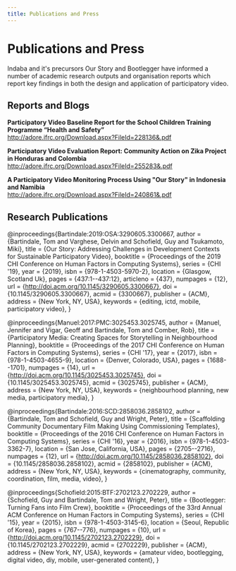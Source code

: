 ```yaml
---
title: Publications and Press
---
```


# Publications and Press

<Leader>

Indaba and it's precursors Our Story and Bootlegger have informed a number of academic research outputs and organisation reports which report key findings in both the design and application of participatory video.

</Leader>

## Reports and Blogs

**Participatory Video Baseline Report for the School Children Training Programme “Health and Safety”** \
http://adore.ifrc.org/Download.aspx?FileId=228136&.pdf

**Participatory Video Evaluation Report: Community Action on Zika Project in Honduras and Colombia** \
http://adore.ifrc.org/Download.aspx?FileId=255283&.pdf

**A Participatory Video Monitoring Process Using "Our Story" in Indonesia and Namibia** \
http://adore.ifrc.org/Download.aspx?FileId=240861&.pdf

## Research Publications

<ClientOnly>

<Citation>

@inproceedings{Bartindale:2019:OSA:3290605.3300667,
 author = {Bartindale, Tom and Varghese, Delvin and Schofield, Guy and Tsukamoto, Miki},
 title = {Our Story: Addressing Challenges in Development Contexts for Sustainable Participatory Video},
 booktitle = {Proceedings of the 2019 CHI Conference on Human Factors in Computing Systems},
 series = {CHI '19},
 year = {2019},
 isbn = {978-1-4503-5970-2},
 location = {Glasgow, Scotland Uk},
 pages = {437:1--437:12},
 articleno = {437},
 numpages = {12},
 url = {http://doi.acm.org/10.1145/3290605.3300667},
 doi = {10.1145/3290605.3300667},
 acmid = {3300667},
 publisher = {ACM},
 address = {New York, NY, USA},
 keywords = {editing, ictd, mobile, participatory video},
}

</Citation>

<Citation>

@inproceedings{Manuel:2017:PMC:3025453.3025745,
 author = {Manuel, Jennifer and Vigar, Geoff and Bartindale, Tom and Comber, Rob},
 title = {Participatory Media: Creating Spaces for Storytelling in Neighbourhood Planning},
 booktitle = {Proceedings of the 2017 CHI Conference on Human Factors in Computing Systems},
 series = {CHI '17},
 year = {2017},
 isbn = {978-1-4503-4655-9},
 location = {Denver, Colorado, USA},
 pages = {1688--1701},
 numpages = {14},
 url = {http://doi.acm.org/10.1145/3025453.3025745},
 doi = {10.1145/3025453.3025745},
 acmid = {3025745},
 publisher = {ACM},
 address = {New York, NY, USA},
 keywords = {neighbourhood planning, new media, participatory media},
} 

</Citation>

<Citation>

@inproceedings{Bartindale:2016:SCD:2858036.2858102,
 author = {Bartindale, Tom and Schofield, Guy and Wright, Peter},
 title = {Scaffolding Community Documentary Film Making Using Commissioning Templates},
 booktitle = {Proceedings of the 2016 CHI Conference on Human Factors in Computing Systems},
 series = {CHI '16},
 year = {2016},
 isbn = {978-1-4503-3362-7},
 location = {San Jose, California, USA},
 pages = {2705--2716},
 numpages = {12},
 url = {http://doi.acm.org/10.1145/2858036.2858102},
 doi = {10.1145/2858036.2858102},
 acmid = {2858102},
 publisher = {ACM},
 address = {New York, NY, USA},
 keywords = {cinematography, community, coordination, film, media, video},
} 

</Citation>

<Citation>

@inproceedings{Schofield:2015:BTF:2702123.2702229,
 author = {Schofield, Guy and Bartindale, Tom and Wright, Peter},
 title = {Bootlegger: Turning Fans into Film Crew},
 booktitle = {Proceedings of the 33rd Annual ACM Conference on Human Factors in Computing Systems},
 series = {CHI '15},
 year = {2015},
 isbn = {978-1-4503-3145-6},
 location = {Seoul, Republic of Korea},
 pages = {767--776},
 numpages = {10},
 url = {http://doi.acm.org/10.1145/2702123.2702229},
 doi = {10.1145/2702123.2702229},
 acmid = {2702229},
 publisher = {ACM},
 address = {New York, NY, USA},
 keywords = {amateur video, bootlegging, digital video, diy, mobile, user-generated content},
}

</Citation>

</ClientOnly>